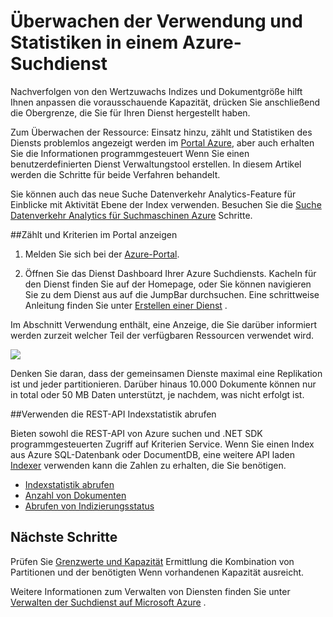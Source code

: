 <properties 
   pageTitle="Überwachen der Verwendung und Statistiken in einem Azure-Suchdienst | Microsoft Azure | Cloud gehosteten Suchdienst" 
   description="Nachverfolgen von Ressourcen Verbrauch und Index Größe für einen gehosteten Cloud Suchdienst auf Microsoft Azure Azure Suche." 
   services="search" 
   documentationCenter="" 
   authors="HeidiSteen" 
   manager="jhubbard" 
   editor=""
   tags="azure-portal"/>

<tags
   ms.service="search"
   ms.devlang="na"
   ms.topic="article"
   ms.tgt_pltfrm="na"
   ms.workload="required" 
   ms.date="05/17/2016"
   ms.author="heidist"/>

# <a name="monitor-usage-and-statistics-in-an-azure-search-service"></a>Überwachen der Verwendung und Statistiken in einem Azure-Suchdienst

Nachverfolgen von den Wertzuwachs Indizes und Dokumentgröße hilft Ihnen anpassen die vorausschauende Kapazität, drücken Sie anschließend die Obergrenze, die Sie für Ihren Dienst hergestellt haben. 

Zum Überwachen der Ressource: Einsatz hinzu, zählt und Statistiken des Diensts problemlos angezeigt werden im [Portal Azure](https://portal.azure.com), aber auch erhalten Sie die Informationen programmgesteuert Wenn Sie einen benutzerdefinierten Dienst Verwaltungstool erstellen. In diesem Artikel werden die Schritte für beide Verfahren behandelt.

Sie können auch das neue Suche Datenverkehr Analytics-Feature für Einblicke mit Aktivität Ebene der Index verwenden. Besuchen Sie die [Suche Datenverkehr Analytics für Suchmaschinen Azure](search-traffic-analytics.md) Schritte.

##<a name="view-counts-and-metrics-in-the-portal"></a>Zählt und Kriterien im Portal anzeigen 

1. Melden Sie sich bei der [Azure-Portal](https://portal.azure.com). 

2. Öffnen Sie das Dienst Dashboard Ihrer Azure Suchdiensts. Kacheln für den Dienst finden Sie auf der Homepage, oder Sie können navigieren Sie zu dem Dienst aus auf die JumpBar durchsuchen. Eine schrittweise Anleitung finden Sie unter [Erstellen einer Dienst](search-create-service-portal.md) .

Im Abschnitt Verwendung enthält, eine Anzeige, die Sie darüber informiert werden zurzeit welcher Teil der verfügbaren Ressourcen verwendet wird.

  ![][1]

Denken Sie daran, dass der gemeinsamen Dienste maximal eine Replikation ist und jeder partitionieren. Darüber hinaus 10.000 Dokumente können nur in total oder 50 MB Daten unterstützt, je nachdem, was nicht erfolgt ist.

##<a name="get-index-statistics-using-the-rest-api"></a>Verwenden die REST-API Indexstatistik abrufen

Bieten sowohl die REST-API von Azure suchen und .NET SDK programmgesteuerten Zugriff auf Kriterien Service.  Wenn Sie einen Index aus Azure SQL-Datenbank oder DocumentDB, eine weitere API laden [Indexer](https://msdn.microsoft.com/library/azure/dn946891.aspx) verwenden kann die Zahlen zu erhalten, die Sie benötigen. 

  + [Indexstatistik abrufen](https://msdn.microsoft.com/library/azure/dn798942.aspx)
  + [Anzahl von Dokumenten](https://msdn.microsoft.com/library/azure/dn798924.aspx)
  + [Abrufen von Indizierungsstatus](https://msdn.microsoft.com/library/azure/dn946884.aspx)

## <a name="next-steps"></a>Nächste Schritte

Prüfen Sie [Grenzwerte und Kapazität](search-limits-quotas-capacity.md) Ermittlung die Kombination von Partitionen und der benötigten Wenn vorhandenen Kapazität ausreicht. 

Weitere Informationen zum Verwalten von Diensten finden Sie unter [Verwalten der Suchdienst auf Microsoft Azure](search-manage.md) .

<!--Image references-->
[1]: ./media/search-monitor-usage/AzureSearch-Monitor1.PNG




 
